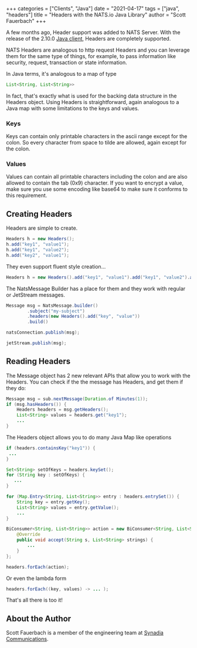 +++
categories = ["Clients", "Java"]
date = "2021-04-17"
tags = ["java", "headers"]
title = "Headers with the NATS.io Java Library"
author = "Scott Fauerbach"
+++

A few months ago, Header support was added to NATS Server.
With the release of the 2.10.0 [Java client](https://github.com/nats-io/nats.java), Headers are completely supported.

NATS Headers are analogous to http request Headers and you can leverage them for the same type of things,
for example, to pass information like security, request, transaction or state information.

In Java terms, it's analogous to a map of type

```java
List<String, List<String>>
```

In fact, that's exactly what is used for the backing data structure in the Headers object. 
Using Headers is straightforward, again analogous to a Java map with some limitations to the keys and values.

### Keys

Keys can contain only printable characters in the ascii range except for the colon. 
So every character from space to tilde are allowed, again except for the colon.

### Values

Values can contain all printable characters including the colon and are also allowed to contain the
tab (0x9) character. If you want to encrypt a value, make sure you use some encoding like base64 to make sure
it conforms to this requirement.

## Creating Headers

Headers are simple to create.

```java
Headers h = new Headers();
h.add("key1", "value1");
h.add("key1", "value2");
h.add("key2", "value1");
```

They even support fluent style creation...

```java
Headers h = new Headers().add("key1", "value1").add("key1", "value2").add("key2", "value1");
```

The NatsMessage Builder has a place for them and they work with regular or JetStream messages.

```java
Message msg = NatsMessage.builder()
        .subject("my-subject")
        .headers(new Headers().add("key", "value"))
        .build()
```

```java
natsConnection.publish(msg);      
```

```java
jetStream.publish(msg);
```

## Reading Headers

The Message object has 2 new relevant APIs that allow you to work with the Headers.
You can check if the the message has Headers, and get them if they do:

```java
Message msg = sub.nextMessage(Duration.of Minutes(1));
if (msg.hasHeaders()) {
    Headers headers = msg.getHeaders();
    List<String> values = headers.get("key1");
    ...
}
```

The Headers object allows you to do many Java Map like operations

```java
if (headers.containsKey("key1")) {
 ...
}
```

```java
Set<String> setOfKeys = headers.keySet();
for (String key : setOfKeys) {
   ...
}
```

```java
for (Map.Entry<String, List<String>> entry : headers.entrySet()) {
    String key = entry.getKey();
    List<String> values = entry.getValue();   
    ...     
}
```

```java
BiConsumer<String, List<String>> action = new BiConsumer<String, List<String>>() {
    @Override
    public void accept(String s, List<String> strings) {
        ...
    }
};

headers.forEach(action);
```

Or even the lambda form

```java
headers.forEach((key, values) -> ... );
```

That's all there is too it!

## About the Author

Scott Fauerbach is a member of the engineering team at [Synadia Communications](https://synadia.com).
